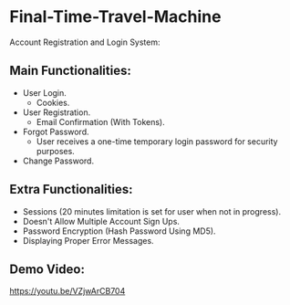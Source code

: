 # Final-Time-Travel-Machine

Account Registration and Login System:

Main Functionalities:
----------------------
- User Login.
  - Cookies. 
- User Registration. 
  - Email Confirmation (With Tokens).
- Forgot Password.
  - User receives a one-time temporary login password for security purposes.
- Change Password.

Extra Functionalities:
-------
- Sessions (20 minutes limitation is set for user when not in progress).
- Doesn't Allow Multiple Account Sign Ups.
- Password Encryption (Hash Password Using MD5).
- Displaying Proper Error Messages.

Demo Video:
----------------

https://youtu.be/VZjwArCB704

